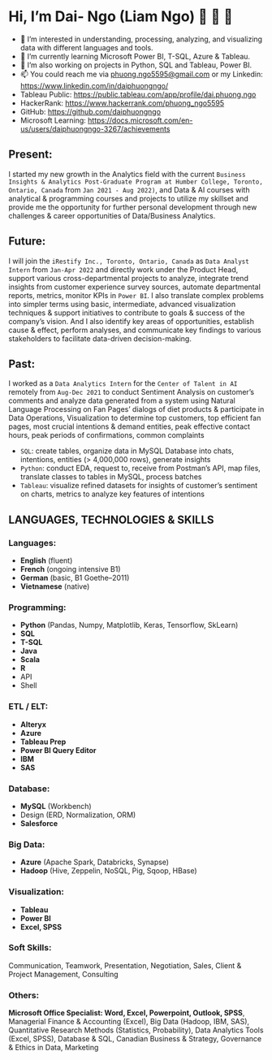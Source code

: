 # Hi, I’m Dai- Ngo (Liam Ngo) 👋 👋 👋 

- 👀 I’m interested in understanding, processing, analyzing, and visualizing data with different languages and tools.
- 🌱 I’m currently learning Microsoft Power BI, T-SQL, Azure & Tableau.
- 💞️ I’m also working on projects in Python, SQL and Tableau, Power BI.
- 📫 You could reach me via phuong.ngo5595@gmail.com or my Linkedin: https://www.linkedin.com/in/daiphuongngo/
- Tableau Public: https://public.tableau.com/app/profile/dai.phuong.ngo
- HackerRank: https://www.hackerrank.com/phuong_ngo5595
- GitHub: https://github.com/daiphuongngo
- Microsoft Learning: https://docs.microsoft.com/en-us/users/daiphuongngo-3267/achievements

## Present:

I started my new growth in the Analytics field with the current `Business Insights & Analytics Post-Graduate Program at Humber College, Toronto, Ontario, Canada` from `Jan 2021 - Aug 2022)`, and Data & AI courses with analytical & programming courses and projects to utilize my skillset and provide me the opportunity for further personal development through new challenges & career opportunities of Data/Business Analytics.

## Future:

I will join the `iRestify Inc., Toronto, Ontario, Canada` as `Data Analyst Intern` from `Jan-Apr 2022` and directly work under the Product Head, support various cross-departmental projects to analyze, integrate trend insights from customer experience survey sources, automate departmental reports, metrics, monitor KPIs in `Power BI`. I also translate complex problems into simpler terms using basic, intermediate, advanced visualization techniques & support initiatives to contribute to goals & success of the company’s vision. And I also identify key areas of opportunities, establish cause & effect, perform analyses, and communicate key findings to various stakeholders to facilitate data-driven decision-making.

## Past:

I worked as a `Data Analytics Intern` for the `Center of Talent in AI` remotely from `Aug-Dec 2021` to conduct Sentiment Analysis on customer’s comments and analyze data generated from a system using Natural Language Processing on Fan Pages’ dialogs of diet products & participate in Data Operations, Visualization to determine top customers, top efficient fan pages, most crucial intentions & demand entities, peak effective contact hours, peak periods of confirmations, common complaints
+ `SQL`: create tables, organize data in MySQL Database into chats, intentions, entities (> 4,000,000 rows), generate insights
+ `Python`: conduct EDA, request to, receive from Postman’s API, map files, translate classes to tables in MySQL, process batches
+ `Tableau`: visualize refined datasets for insights of customer’s sentiment on charts, metrics to analyze key features of intentions

## LANGUAGES, TECHNOLOGIES & SKILLS

### Languages:

+ **English** (fluent)
+ **French** (ongoing intensive B1)
+ **German** (basic, B1 Goethe–2011)
+ **Vietnamese** (native)

### Programming:	

+ **Python** (Pandas, Numpy, Matplotlib, Keras, Tensorflow, SkLearn)
+ **SQL**
+ **T-SQL**
+ **Java**
+ **Scala**
+ **R**
+ API
+ Shell

### ETL / ELT:	

+ **Alteryx**
+ **Azure**
+ **Tableau Prep**
+ **Power BI Query Editor**
+ **IBM**
+ **SAS**

### Database:	

+ **MySQL** (Workbench)
+ Design (ERD, Normalization, ORM)
+ **Salesforce** 

### Big Data:

+ **Azure** (Apache Spark, Databricks, Synapse)
+ **Hadoop** (Hive, Zeppelin, NoSQL, Pig, Sqoop, HBase)

### Visualization:

+ **Tableau**
+ **Power BI**
+ **Excel, SPSS**

### Soft Skills:	

Communication, Teamwork, Presentation, Negotiation, Sales, Client & Project Management, Consulting

### Others:	

**Microsoft Office Specialist: Word, Excel, Powerpoint, Outlook, SPSS**, Managerial Finance & Accounting (Excel), Big Data (Hadoop, IBM, SAS), Quantitative Research Methods (Statistics, Probability), Data Analytics Tools (Excel, SPSS), Database & SQL, Canadian Business & Strategy, Governance & Ethics in Data, Marketing 


